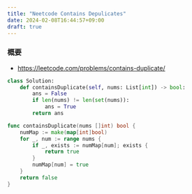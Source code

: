 ```yaml
---
title: "Neetcode Contains Depulicates"
date: 2024-02-08T16:44:57+09:00
draft: true
---
```


### 概要
* https://leetcode.com/problems/contains-duplicate/ 

``` Python
class Solution:
    def containsDuplicate(self, nums: List[int]) -> bool:
        ans = False
        if len(nums) != len(set(nums)):
            ans = True
        return ans
```

```Go
func containsDuplicate(nums []int) bool {
    numMap := make(map[int]bool)
    for _, num := range nums {
        if _, exists := numMap[num]; exists {
            return true
        }
        numMap[num] = true
    }
    return false
}
```
        